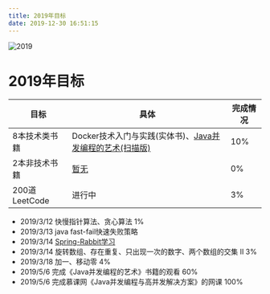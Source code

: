 ```yaml
---
title: 2019年目标
date: 2019-12-30 16:51:15
---
```


![2019](https://koral-home.oss-cn-beijing.aliyuncs.com/2019/new-year-3667925_960_720.jpg)

<!-- more -->

# 2019年目标

| 目标          | 具体 | 完成情况 |
| ------------- | ---- | -------- |
| 8本技术类书籍 |   Docker技术入门与实践(实体书)、[Java并发编程的艺术(扫描版)](https://www.jqhtml.com/down/?s=Java%E5%B9%B6%E5%8F%91%E7%BC%96%E7%A8%8B%E7%9A%84%E8%89%BA%E6%9C%AF&cat=)   |     10%     |
| 2本非技术书籍 |   [暂无](..)   |     0%     |
| 200道LeetCode |   进行中   |     3%     |

- 2019/3/12 快慢指针算法、贪心算法 1%
- 2019/3/13 java fast-fail快速失败策略
- 2019/3/14 [Spring-Rabbit学习](https://docs.spring.io/spring-amqp/docs/2.0.4.RELEASE/reference/html/resources.html)
- 2019/3/14 旋转数组、存在重复、只出现一次的数字、两个数组的交集 II 3%
- 2019/3/18 加一、移动零 4%
- 2019/5/6  完成《Java并发编程的艺术》书籍的观看 60%
- 2019/5/6  完成慕课网《Java并发编程与高并发解决方案》的网课 100%